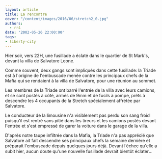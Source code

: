 ```yaml
---
layout: article
title: La rencontre
cover: "/content/images/2016/06/stretch2_0.jpg"
authors:
  - rr4
date: '2002-05-26 22:00:00'
tags:
- liberty-city
---
```


Hier soir, vers 22H, une fusillade a éclaté dans le quartier de St Mark's, devant la villa de Salvatore Leone.

Comme souvent, deux gangs sont impliqués dans cette fusillade: la Triade est à l'origine de l'embuscade menée contre les principaux chefs de la Mafia qui se rendaient à la villa de Salvatore, pour une réunion au sommet.

Les membres de la Triade ont barré l'entrée de la villa avec leurs camions, et se sont postés à côté, armés de 9mm et de fusils à pompe, prêts à descendre les 4 occupants de la Stretch spécialement affrétée par Salvatore.

Le conducteur de la limousine n'a visiblement pas perdu son sang froid puisqu'il est rentré sans pitié dans les tireurs et les camions postés devant l'entrée et s'est empressé de garer la voiture dans le garage de la villa.

D'après notre taupe infiltrée dans la Mafia, la Triade n'a pas apprécié que Salvatore ait fait descendre ses principaux chefs la semaine dernière et préparait l'embuscade depuis quelques jours déjà. Devant l’échec qu'elle a subit hier, aucun doute qu'une nouvelle fusillade devrait bientôt éclater...
